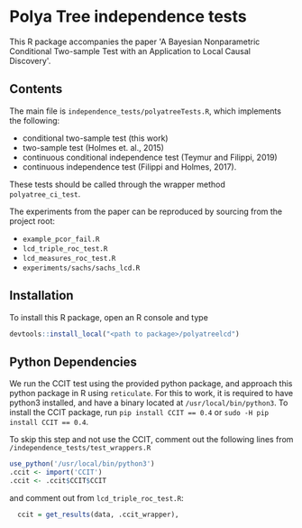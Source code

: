 # Polya Tree independence tests

This R package accompanies the paper 'A Bayesian Nonparametric Conditional Two-sample Test with an Application to Local Causal Discovery'.

## Contents

The main file is ``independence_tests/polyatreeTests.R``, which implements the following:

- conditional two-sample test (this work)
- two-sample test (Holmes et. al., 2015)
- continuous conditional independence test (Teymur and Filippi, 2019)
- continuous independence test (Filippi and Holmes, 2017).

These tests should be called through the wrapper method ``polyatree_ci_test``.

The experiments from the paper can be reproduced by sourcing from the project root:

- ``example_pcor_fail.R``
- ``lcd_triple_roc_test.R``
- ``lcd_measures_roc_test.R``
- ``experiments/sachs/sachs_lcd.R``

## Installation

To install this R package, open an R console and type

```R
devtools::install_local("<path to package>/polyatreelcd")
```

## Python Dependencies

We run the CCIT test using the provided python package, and approach this python package in R using ``reticulate``. For this to work, it is required to have python3 installed, and have a binary located at ``/usr/local/bin/python3``. To install the CCIT package, run ``pip install CCIT == 0.4`` or ``sudo -H pip install CCIT == 0.4``.

To skip this step and not use the CCIT, comment out the following lines from ``/independence_tests/test_wrappers.R``

```R
use_python('/usr/local/bin/python3')
.ccit <- import('CCIT')
.ccit <- .ccit$CCIT$CCIT
```

and comment out from ``lcd_triple_roc_test.R``:

```R
  ccit = get_results(data, .ccit_wrapper),
```
